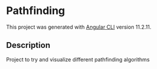 # Pathfinding

This project was generated with [Angular CLI](https://github.com/angular/angular-cli) version 11.2.11.

## Description
Project to try and visualize different pathfinding algorithms

